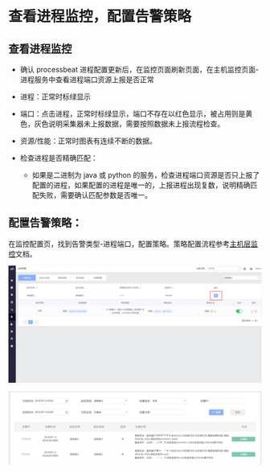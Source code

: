# 查看进程监控，配置告警策略

## 查看进程监控

- 确认 processbeat 进程配置更新后，在监控页面刷新页面，在主机监控页面-进程服务中查看进程端口资源上报是否正常

- 进程：正常时标绿显示

- 端口：点击进程，正常时标绿显示，端口不存在以红色显示，被占用则是黄色，灰色说明采集器未上报数据，需要按照数据未上报流程检查。

- 资源/性能：正常时图表有连续不断的数据。

- 检查进程是否精确匹配：
    - 如果是二进制为 java 或 python 的服务，检查进程端口资源是否只上报了配置的进程，如果配置的进程是唯一的，上报进程出现复数，说明精确匹配失败，需要确认匹配参数是否唯一。

## 配置告警策略：

在监控配置页，找到告警类型-进程端口，配置策略。策略配置流程参考[主机层监控](5.1/蓝鲸监控/快速入门/主机监控/host_monitor_config.md)文档。

  ![-w2020](../../assets/monitor002.png)

  ![-w2020](../../assets/15372522856813.jpg)
